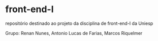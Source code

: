 # front-end-I
repositório destinado ao projeto da disciplina de front-end-I da Uniesp

Grupo: Renan Nunes, Antonio Lucas de Farias, Marcos Riquelmer
